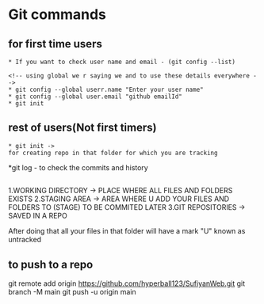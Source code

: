 # Git commands
 ## for first time users
    * If you want to check user name and email - (git config --list)

    <!-- using global we r saying we and to use these details everywhere -->
    * git config --global userr.name "Enter your user name"
    * git config --global user.email "github emailId"
    * git init
    
## rest of users(Not first timers)
    * git init ->
    for creating repo in that folder for which you are tracking

*git log - to check the commits and history

##
1.WORKING DIRECTORY -> PLACE WHERE ALL FILES AND FOLDERS EXISTS
2.STAGING AREA -> AREA WHERE U ADD YOUR FILES AND FOLDERS TO (STAGE) TO BE COMMITED LATER
3.GIT REPOSITORIES -> SAVED IN A REPO

After doing that all your files in that folder will have a mark "U" known as untracked

## to push to a repo
git remote add origin https://github.com/hyperball123/SufiyanWeb.git
git branch -M main
git push -u origin main
